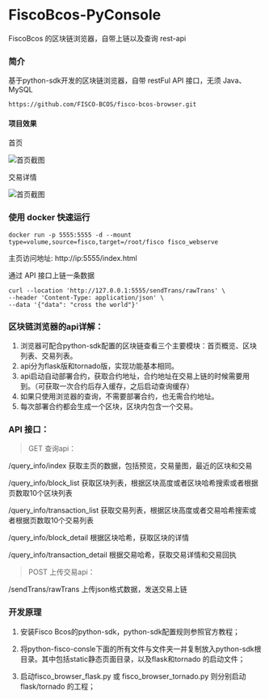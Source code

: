 # FiscoBcos-PyConsole
FiscoBcos 的区块链浏览器，自带上链以及查询 rest-api 

### 简介
基于python-sdk开发的区块链浏览器，自带 restFul API 接口，无须 Java、MySQL
```
https://github.com/FISCO-BCOS/fisco-bcos-browser.git
```


#### 项目效果
首页

![首页截图](https://github.com/Wall-ee/FiscoBcos-PyConsole/blob/master/index.png)

交易详情

![首页截图](https://github.com/Wall-ee/FiscoBcos-PyConsole/blob/master/transaction_detail.png)



### 使用 docker 快速运行

```shell
docker run -p 5555:5555 -d --mount type=volume,source=fisco,target=/root/fisco fisco_webserve
```

主页访问地址: http://ip:5555/index.html

通过 API 接口上链一条数据
```shell
curl --location 'http://127.0.0.1:5555/sendTrans/rawTrans' \
--header 'Content-Type: application/json' \
--data '{"data": "cross the world"}'
```


### 区块链浏览器的api详解：

1. 浏览器可配合python-sdk配置的区块链查看三个主要模块：首页概览、区块列表、交易列表。
2. api分为flask版和tornado版，实现功能基本相同。
3. api启动自动部署合约，获取合约地址，合约地址在交易上链的时候需要用到。（可获取一次合约后存入缓存，之后启动查询缓存）
4. 如果只使用浏览器的查询，不需要部署合约，也无需合约地址。
5. 每次部署合约都会生成一个区块，区块内包含一个交易。


### API 接口：

>GET 查询api：

/query_info/index  获取主页的数据，包括预览，交易量图，最近的区块和交易

/query_info/block_list  获取区块列表，根据区块高度或者区块哈希搜索或者根据页数取10个区块列表

/query_info/transaction_list  获取交易列表，根据区块高度或者交易哈希搜索或者根据页数取10个交易列表

/query_info/block_detail   根据区块哈希，获取区块的详情

/query_info/transaction_detail   根据交易哈希，获取交易详情和交易回执

>POST 上传交易api：

/sendTrans/rawTrans   上传json格式数据，发送交易上链 


### 开发原理

1. 安装Fisco Bcos的python-sdk，python-sdk配置规则参照官方教程；

2. 将python-fisco-consle下面的所有文件与文件夹一并复制放入python-sdk根目录。其中包括static静态页面目录，以及flask和tornado 的启动文件；

3. 启动fisco_browser_flask.py 或 fisco_browser_tornado.py 则分别启动flask/tornado 的工程；
